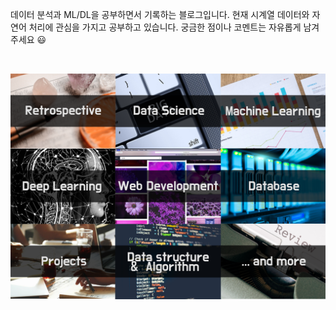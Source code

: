 데이터 분석과 ML/DL을 공부하면서 기록하는 블로그입니다. 현재 시계열 데이터와 자연어 처리에 관심을 가지고 공부하고 있습니다. 궁금한 점이나 코멘트는 자유롭게 남겨 주세요 😃

<br>

![main_page](https://github.com/terri1102/blog_backup/blob/master/assets/images/psd/main_page.png?raw=true)
